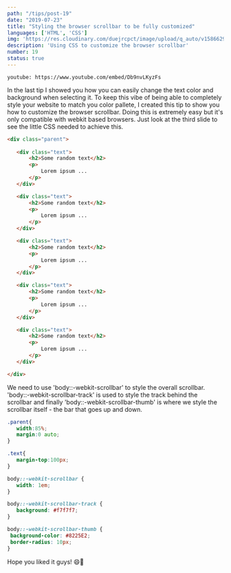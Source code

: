 ```yaml
---
path: "/tips/post-19"
date: "2019-07-23"
title: "Styling the browser scrollbar to be fully customized"
languages: ['HTML', 'CSS']
img: 'https://res.cloudinary.com/duejrcpct/image/upload/q_auto/v1586629450/tips/19-1_t72kny.jpg'
description: 'Using CSS to customize the browser scrollbar'
number: 19
status: true
---
```


`youtube: https://www.youtube.com/embed/Db9nvLKyzFs`

In the last tip I showed you how you can easily change the text color and background when selecting it. To keep this vibe of being able to completely style your website to match you color pallete, I created this tip to show you how to customize the browser scrollbar.
Doing this is extremely easy but it's only compatible with webkit based browsers. Just look at the third slide to see the little CSS needed to achieve this.

 ```html
<div class="parent">
            
    <div class="text">
        <h2>Some random text</h2>
        <p>
            Lorem ipsum ...
        </p>
    </div>

    <div class="text">
        <h2>Some random text</h2>
        <p>
            Lorem ipsum ...
        </p>
    </div>

    <div class="text">
        <h2>Some random text</h2>
        <p>
            Lorem ipsum ...
        </p>
    </div>

    <div class="text">
        <h2>Some random text</h2>
        <p>
            Lorem ipsum ...
        </p>
    </div>

    <div class="text">
        <h2>Some random text</h2>
        <p>
            Lorem ipsum ...
        </p>
    </div>

</div>
 ```

We need to use 'body::-webkit-scrollbar' to style the overall scrollbar. 'body::-webkit-scrollbar-track' is used to style the track behind the scrollbar and finally 'body::-webkit-scrollbar-thumb' is where we style the scrollbar itself - the bar that goes up and down.

 ```css
.parent{
    width:85%;
    margin:0 auto;
}

.text{
    margin-top:100px;
}

body::-webkit-scrollbar {
    width: 1em;
}
 
body::-webkit-scrollbar-track {
    background: #f7f7f7;
}
 
body::-webkit-scrollbar-thumb {
  background-color: #8225E2;
  border-radius: 10px;
}

 ```  
  Hope you liked it guys! 😄👊 